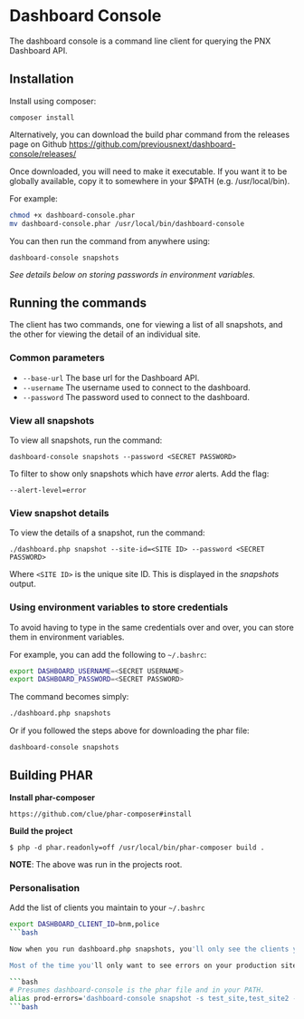 # Dashboard Console

The dashboard console is a command line client for querying the PNX Dashboard API.

## Installation

Install using composer:

`composer install`

Alternatively, you can download the build phar command from the releases page
 on Github https://github.com/previousnext/dashboard-console/releases/

Once downloaded, you will need to make it executable. If you want it to be
globally available, copy it to somewhere in your $PATH (e.g. /usr/local/bin).

For example:

```bash
chmod +x dashboard-console.phar
mv dashboard-console.phar /usr/local/bin/dashboard-console
```

You can then run the command from anywhere using:

```
dashboard-console snapshots
```

_See details below on storing passwords in environment variables._


## Running the commands

The client has two commands, one for viewing a list of all snapshots, and the
other for viewing the detail of an individual site.

### Common parameters

* `--base-url` The base url for the Dashboard API.
* `--username` The username used to connect to the dashboard.
* `--password` The password used to connect to the dashboard.

### View all snapshots

To view all snapshots, run the command:

`dashboard-console snapshots --password <SECRET PASSWORD>`

To filter to show only snapshots which have _error_ alerts. Add the flag:

`--alert-level=error`

### View snapshot details

To view the details of a snapshot, run the command:

`./dashboard.php snapshot --site-id=<SITE ID> --password <SECRET PASSWORD>`

Where `<SITE ID>` is the unique site ID. This is displayed in the _snapshots_
output.

### Using environment variables to store credentials

To avoid having to type in the same credentials over and over, you can store
them in environment variables.

For example, you can add the following to `~/.bashrc`:

```bash
export DASHBOARD_USERNAME=<SECRET USERNAME>
export DASHBOARD_PASSWORD=<SECRET PASSWORD>
```

The command becomes simply:

```bash
./dashboard.php snapshots
```

Or if you followed the steps above for downloading the phar file:

```bash
dashboard-console snapshots
```

## Building PHAR

**Install phar-composer**

```
https://github.com/clue/phar-composer#install
```

**Build the project**

```
$ php -d phar.readonly=off /usr/local/bin/phar-composer build .
```

**NOTE**: The above was run in the projects root.


### Personalisation

Add the list of clients you maintain to your `~/.bashrc`

```bash
export DASHBOARD_CLIENT_ID=bnm,police
```bash

Now when you run dashboard.php snapshots, you'll only see the clients you maintain.

Most of the time you'll only want to see errors on your production sites, create an alias like so:

```bash
# Presumes dashboard-console is the phar file and in your PATH.
alias prod-errors='dashboard-console snapshot -s test_site,test_site2 --alert-level=error'
```bash
